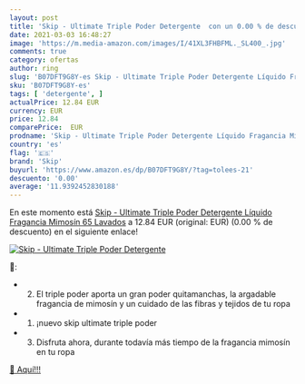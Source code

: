 ```yaml
---
layout: post
title: 'Skip - Ultimate Triple Poder Detergente  con un 0.00 % de descuento'
date: 2021-03-03 16:48:27
image: 'https://m.media-amazon.com/images/I/41XL3FHBFML._SL400_.jpg'
comments: true
category: ofertas
author: ring
slug: 'B07DFT9G8Y-es Skip - Ultimate Triple Poder Detergente Líquido Fragancia...'
sku: 'B07DFT9G8Y-es'
tags: [ 'detergente', ]
actualPrice: 12.84 EUR
currency: EUR
price: 12.84
comparePrice:  EUR
prodname: 'Skip - Ultimate Triple Poder Detergente Líquido Fragancia Mimosín  65 Lavados'
country: 'es'
flag: '🇪🇸'
brand: 'Skip'
buyurl: 'https://www.amazon.es/dp/B07DFT9G8Y/?tag=tolees-21'
descuento: '0.00'
average: '11.9392452830188'
---
```


En este momento está [Skip - Ultimate Triple Poder Detergente Líquido Fragancia Mimosín  65 Lavados](https://www.amazon.es/dp/B07DFT9G8Y/?tag=tolees-21) a 12.84 EUR (original:  EUR) (0.00 %  de descuento) en el siguiente enlace!

[![Skip - Ultimate Triple Poder Detergente ](https://m.media-amazon.com/images/I/41XL3FHBFML._SL400_.jpg)](https://www.amazon.es/dp/B07DFT9G8Y/?tag=tolees-21)

🔎:

- 2. El triple poder aporta un gran poder quitamanchas, la argadable fragancia de mimosín y un cuidado de las fibras y tejidos de tu ropa
- 1. ¡nuevo skip ultimate triple poder
- 3. Disfruta ahora, durante todavía más tiempo de la fragancia mimosín en tu ropa

[🛒 Aquí!!!](https://www.amazon.es/dp/B07DFT9G8Y/?tag=tolees-21)
